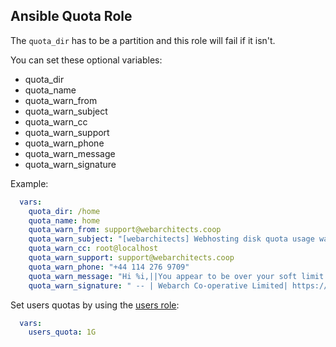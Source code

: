 ## Ansible Quota Role

The `quota_dir` has to be a partition and this role will fail if it isn't.

You can set these optional variables:

 * quota_dir
 * quota_name
 * quota_warn_from
 * quota_warn_subject
 * quota_warn_cc
 * quota_warn_support
 * quota_warn_phone
 * quota_warn_message
 * quota_warn_signature

Example:

```yml
  vars:
    quota_dir: /home
    quota_name: home
    quota_warn_from: support@webarchitects.coop
    quota_warn_subject: "[webarchitects] Webhosting disk quota usage warning"
    quota_warn_cc: root@localhost
    quota_warn_support: support@webarchitects.coop
    quota_warn_phone: "+44 114 276 9709"
    quota_warn_message: "Hi %i,||You appear to be over your soft limit for disk usage on %h.||There is a danger that your website will start to malfunction as a result of this.||Please either reduce your disk space usage or get in contact to have your limits raised.|"
    quota_warn_signature: " -- | Webarch Co-operative Limited| https://www.webarchitects.coop/| Contact: https://webarch.net/contact| Help:    https://docs.webarch.net/| Status:  https://www.webarch.info/|"
```

Set users quotas by using the [users role](https://git.coop/webarch/users):

```yml
  vars:
    users_quota: 1G
```
